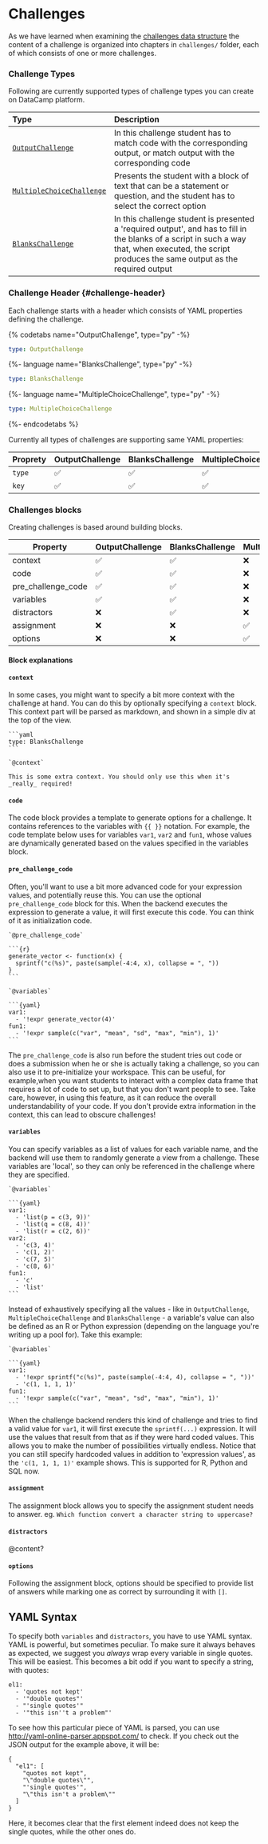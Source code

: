 # Challenges

As we have learned when examining the [challenges data structure](repo-structure.md) the content of a challenge is organized into chapters in `challenges/` folder, each of which consists of one or more challenges.

### Challenge Types

Following are currently supported types of challenge types you can create on DataCamp platform.

| Type                          | Description                                                                |
|:------------------------------|:---------------------------------------------------------------------------|
| [`OutputChallenge`](/challenges/content/output-challenge.md) | In this challenge student has to match code with the corresponding output, or match output with the corresponding code|
| [`MultipleChoiceChallenge`](/challenges/content/multiple-choice-challenge)  | Presents the student with a block of text that can be a statement or question, and the student has to select the correct option |
| [`BlanksChallenge`](/challenges/content/blanks-challenge.md) | In this challenge student is presented a 'required output', and has to fill in the blanks of a script in such a way that, when executed, the script produces the same output as the required output    |

### Challenge Header {#challenge-header}

Each challenge starts with a header which consists of YAML properties defining the challenge.  

{% codetabs name="OutputChallenge", type="py" -%}
```yaml
type: OutputChallenge
```
{%- language name="BlanksChallenge", type="py" -%}
```yaml
type: BlanksChallenge
```
{%- language name="MultipleChoiceChallenge", type="py" -%}
```yaml
type: MultipleChoiceChallenge
```
{%- endcodetabs %}

Currently all types of challenges are supporting same YAML properties:

| Proprety | OutputChallenge    | BlanksChallenge    | MultipleChoiceChallenge  |
|----------|--------------------|--------------------|--------------------|
| `type`     | :white_check_mark: | :white_check_mark: | :white_check_mark: |
| `key`      | :white_check_mark: | :white_check_mark: | :white_check_mark: |

### Challenges blocks

Creating challenges is based around building blocks.

| Property           | OutputChallenge    | BlanksChallenge    | MultipleChoiceChallenge  |
|--------------------|--------------------|--------------------|--------------------|
| context            | :white_check_mark: | :white_check_mark: | :x:                |
| code               | :white_check_mark: | :white_check_mark: | :x:                |
| pre_challenge_code | :white_check_mark: | :white_check_mark: | :x:                |
| variables          | :white_check_mark: | :white_check_mark: | :x:                |
| distractors        | :x:                | :white_check_mark: | :x:                |
| assignment         | :x:                | :x:                | :white_check_mark: |
| options            | :x:                | :x:                | :white_check_mark: |

#### Block explanations

#### `context`

In some cases, you might want to specify a bit more context with the challenge at hand. You can do this by optionally specifying a `context` block. This context part will be parsed as markdown, and shown in a simple div at the top of the view.

    ```yaml
    type: BlanksChallenge 
    ```

    `@context`

    This is some extra context. You should only use this when it's _really_ required!

#### `code`

The code block provides a template to generate options for a challenge. It contains references to the variables with `{{ }}` notation.
For example, the code template below uses for variables `var1`, `var2` and `fun1`, whose values are dynamically generated based on the values specified in the variables block.

#### `pre_challenge_code`

Often, you'll want to use a bit more advanced code for your expression values, and potentially reuse this. You can use the optional `pre_challenge_code` block for this. When the backend executes the expression to generate a value, it will first execute this code. You can think of it as initialization code.

    `@pre_challenge_code`

    ```{r}
    generate_vector <- function(x) {
      sprintf("c(%s)", paste(sample(-4:4, x), collapse = ", "))
    }
    ```

    `@variables`

    ```{yaml}
    var1:
      - '!expr generate_vector(4)'
    fun1:
      - '!expr sample(c("var", "mean", "sd", "max", "min"), 1)'
    ```

The `pre_challenge_code` is also run before the student tries out code or does a submission when he or she is actually taking a challenge, so you can also use it to pre-initialize your workspace. This can be useful, for example,when you want students to interact with a complex data frame that requires a lot of code to set up, but that you don't want people to see. Take care, however, in using this feature, as it can reduce the overall understandability of your code. If you don't provide extra information in the context, this can lead to obscure challenges!

#### `variables`

You can specify variables as a list of values for each variable name, and the backend will use them to randomly generate a view from a challenge. These variables are 'local', so they can only be referenced in the challenge where they are specified.

    `@variables`

    ```{yaml}
    var1:
      - 'list(p = c(3, 9))'
      - 'list(q = c(8, 4))'
      - 'list(r = c(2, 6))'
    var2:
      - 'c(3, 4)'
      - 'c(1, 2)'
      - 'c(7, 5)'
      - 'c(8, 6)'
    fun1:
      - 'c'
      - 'list'
    ```

Instead of exhaustively specifying all the values - like in `OutputChallenge`, `MultipleChoiceChallenge` and `BlanksChallenge` - a variable's value can also be defined as an R or Python expression (depending on the language you're writing up a pool for). Take this example:

    `@variables`

    ```{yaml}
    var1:
      - '!expr sprintf("c(%s)", paste(sample(-4:4, 4), collapse = ", "))'
      - 'c(1, 1, 1, 1)'
    fun1:
      - '!expr sample(c("var", "mean", "sd", "max", "min"), 1)'
    ```

When the challenge backend renders this kind of challenge and tries to find a valid value for `var1`, it will first execute the `sprintf(...)` expression. It will use the values that result from that as if they were hard coded values. This allows you to make the number of possibilities virtually endless. Notice that you can still specify hardcoded values in addition to 'expression values', as the `'c(1, 1, 1, 1)'` example shows. This is supported for R, Python and SQL now.

#### `assignment`

The assignment block allows you to specify the assignment student needs to answer. eg. `Which function convert a character string to uppercase?`

#### `distractors`

@content?

#### `options`

Following the assignment block, options should be specified to provide list of answers while marking one as correct by surrounding it with `[]`.

## YAML Syntax

To specify both `variables` and `distractors`, you have to use YAML syntax. YAML is powerful, but sometimes peculiar. To make sure it always behaves as expected, we suggest you _always_ wrap every variable in single quotes. This will be easiest. This becomes a bit odd if you want to specify a string, with quotes:

    el1:
      - 'quotes not kept'
      - '"double quotes"'
      - "'single quotes'"
      - '"this isn''t a problem"'

To see how this particular piece of YAML is parsed, you can use http://yaml-online-parser.appspot.com/ to check. If you check out the JSON output for the example above, it will be:

    {
      "el1": [
        "quotes not kept",
        "\"double quotes\"",
        "'single quotes'",
        "\"this isn't a problem\""
      ]
    }

Here, it becomes clear that the first element indeed does not keep the single quotes, while the other ones do.